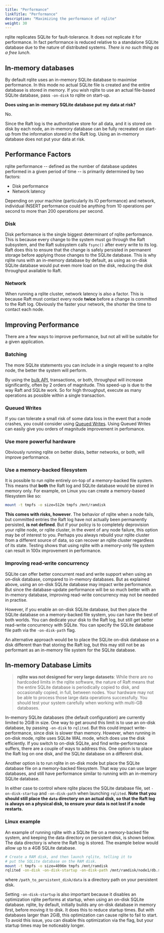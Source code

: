 ```yaml
---
title: "Performance"
linkTitle: "Performance"
description: "Maximizing the performance of rqlite"
weight: 30
---
```

rqlite replicates SQLite for fault-tolerance. It does not replicate it for performance. In fact performance is reduced relative to a standalone SQLite database due to the nature of distributed systems. _There is no such thing as a free lunch_.

## In-memory databases

By default rqlite uses an in-memory SQLite database to maximise performance. In this mode no actual SQLite file is created and the entire database is stored in memory. If you wish rqlite to use an actual file-based SQLite database, pass `-on-disk` to rqlite on start-up.

**Does using an in-memory SQLite database put my data at risk?**

No.

Since the Raft log is the authoritative store for all data, and it is stored on disk by each node, an in-memory database can be fully recreated on start-up from the information stored in the Raft log. Using an in-memory database does not put your data at risk.

## Performance Factors

rqlite performance -- defined as the number of database updates performed in a given period of time -- is primarily determined by two factors:
- Disk performance
- Network latency

Depending on your machine (particularly its IO performance) and network, individual INSERT performance could be anything from 10 operations per second to more than 200 operations per second.

### Disk
Disk performance is the single biggest determinant of rqlite performance. This is because every change to the system must go through the Raft subsystem, and the Raft subsystem calls `fsync()` after every write to its log. Raft does this to ensure that the change is safely persisted in permanent storage before applying those changes to the SQLite database. This is why rqlite runs with an in-memory database by default, as using as on-disk SQLite database would put even more load on the disk, reducing the disk throughput available to Raft.

### Network
When running a rqlite cluster, network latency is also a factor. This is because Raft must contact every node **twice** before a change is committed to the Raft log. Obviously the faster your network, the shorter the time to contact each node.

## Improving Performance

There are a few ways to improve performance, but not all will be suitable for a given application.

### Batching
The more SQLite statements you can include in a single request to a rqlite node, the better the system will perform. 

By using the [bulk API](/docs/api/bulk-api/), transactions, or both, throughput will increase significantly, often by 2 orders of magnitude. This speed-up is due to the way Raft and SQLite work. So for high throughput, execute as many operations as possible within a single transaction.

### Queued Writes
If you can tolerate a small risk of some data loss in the event that a node crashes, you could consider using [Queued Writes](/docs/api/queued-writes/). Using Queued Writes can easily give you orders of magnitude improvement in perfomance.

### Use more powerful hardware
Obviously running rqlite on better disks, better networks, or both, will improve performance.

### Use a memory-backed filesystem
It is possible to run rqlite entirely on-top of a memory-backed file system. This means that **both** the Raft log and SQLite database would be stored in memory only. For example, on Linux you can create a memory-based filesystem like so:
```bash
mount -t tmpfs -o size=512m tmpfs /mnt/ramdisk
```
**This comes with risks, however**. The behavior of rqlite when a node fails, but committed entries the Raft log have not actually been permanently persisted, **is not defined**. But if your policy is to completely deprovision your rqlite node, or rqlite cluster, in the event of any node failure, this option may be of interest to you. Perhaps you always rebuild your rqlite cluster from a different source of data, so can recover an rqlite cluster regardless of its state. Testing shows that using rqlite with a memory-only file system can result in 100x improvement in performance.

### Improving read-write concurrency
SQLite can offer better concurrent read and write support when using an on-disk database, compared to in-memory databases. But as explained above, using an on-disk SQLite database may impact write performance. But since the database-update performance will be so much better with an in-memory database, improving read-write concurrency may not be needed in practise.

However, if you enable an on-disk SQLite database, but then place the SQLite database on a memory-backed file system, you can have the best of both worlds. You can dedicate your disk to the Raft log, but still get better read-write concurrency with SQLite. You can specify the SQLite database file path via the `-on-disk-path` flag.

An alternative approach would be to place the SQLite on-disk database on a disk different than that storing the Raft log, but this may still not be as performant as an in-memory file system for the SQLite database.

## In-memory Database Limits

> **rqlite was not designed for very large datasets**: While there are no hardcoded limits in the rqlite software, the nature of Raft means that the entire SQLite database is periodically copied to disk, and occasionally copied, in full, between nodes. Your hardware may not be able to process those large data operations successfully. You should test your system carefully when working with multi-GB databases.

In-memory SQLite databases (the default configuration) are currently limited to 2GiB in size. One way to get around this limit is to use an on-disk database, by passing `-on-disk` to `rqlited`. But this could impact write-performance, since disk is slower than memory. However, when running in on-disk mode, rqlite uses SQLite WAL mode, which does use the disk efficiently. If you switch to on-disk SQLite, and find write-performance suffers, there are a couple of ways to address this. One option is to place the Raft log on one disk, and the SQLite database on a different disk.

Another option is to run rqlite in on-disk mode but place the SQLite database file on a memory-backed filesystem. That way you can use larger databases, and still have performance similar to running with an in-memory SQLite database.

In either case to control where rqlite places the SQLite database file, set `-on-disk-startup` and `-on-disk-path` when launching `rqlited`. **Note that you should still place the `data` directory on an actual disk, so that the Raft log is always on a physical disk, to ensure your data is not lost if a node restarts.** 

### Linux example
An example of running rqlite with a SQLite file on a memory-backed file system, and keeping the data directory on persistent disk, is shown below. The data directory is where the Raft log is stored. The example below would allow up to a 4GB SQLite database.
```bash
# Create a RAM disk, and then launch rqlite, telling it to
# put the SQLite database on the RAM disk.
mount -t tmpfs -o size=4096m tmpfs /mnt/ramdisk
rqlited -on-disk -on-disk-startup -on-disk-path /mnt/ramdisk/node1/db.sqlite /path_to_persistent_disk/data
```
where `/path_to_persistent_disk/data` is a directory path on your persistent disk.

Setting `-on-disk-startup` is also important because it disables an optimization rqlite performs at startup, when using an on-disk SQLite database. rqlite, by default, initially builds any on-disk database in memory first, before moving it to disk. It does this to reduce startup times. But with databases larger than 2GiB, this optimization can cause rqlite to fail to start. To avoid this issue, you can disable this optimization via the flag, but your startup times may be noticeably longer.
